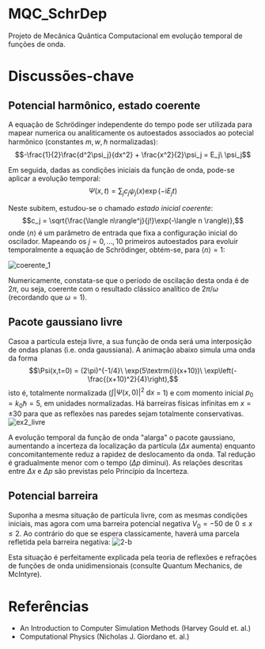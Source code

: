 # MQC_SchrDep
Projeto de Mecânica Quântica Computacional em evolução temporal de funções de onda.

# Discussões-chave
## Potencial harmônico, estado coerente
A equação de Schrödinger independente do tempo pode ser utilizada para mapear numerica ou analiticamente os autoestados associados ao potecial harmônico (constantes $m,w,\hbar$ normalizadas):
$$-\frac{1}{2}\frac{d^2\psi_j}{dx^2} + \frac{x^2}{2}\psi_j = E_j\ \psi_j$$

Em seguida, dadas as condições iniciais da função de onda, pode-se aplicar a evolução temporal:
$$\Psi(x,t) = \sum_j c_j \psi_j(x) \exp(-\textrm{i}E_jt)$$

Neste subitem, estudou-se o chamado *estado inicial coerente*:
$$c_j = \sqrt{\frac{\langle n\rangle^j}{j!}\exp(-\langle n \rangle)},$$
onde $\langle n \rangle$ é um parâmetro de entrada que fixa a configuração inicial do oscilador. Mapeando os $j=0,\ldots,10$ primeiros autoestados para evoluir temporalmente a equação de Schrödinger, obtém-se, para $\langle n\rangle=1$:

![coerente_1](https://github.com/vinmir/MQC_SchrDep/assets/133194350/c55d0a4d-8169-4221-af83-48f5fd3cd235)

Numericamente, constata-se que o período de oscilação desta onda é de $2\pi$, ou seja, coerente com o resultado clássico analítico de $2\pi/\omega$ (recordando que $\omega=1$).

## Pacote gaussiano livre
Casoa a partícula esteja livre, a sua função de onda será uma interposição de ondas planas (i.e. onda gaussiana). A animação abaixo simula uma onda da forma
$$\Psi(x,t=0) = (2\pi)^{-1/4}\ \exp(5\textrm{i}(x+10))\ \exp\left(-\frac{(x+10)^2}{4}\right),$$
isto é, totalmente normalizada ($\int |\Psi(x,0)|^2\ \text{d}x$ = 1) e com momento inicial $p_0 = k_0 \hbar = 5$, em unidades normalizadas. Há barreiras físicas infinitas em $x=\pm 30$ para que as reflexões nas paredes sejam totalmente conservativas.
![ex2_livre](https://github.com/vinmir/MQC_SchrDep/assets/133194350/093727bb-18ea-4cb9-93d5-7766ffc77d46)

A evolução temporal da função de onda "alarga" o pacote gaussiano, aumentando a incerteza da localização da partícula ($\Delta x$ aumenta) enquanto concomitantemente reduz a rapidez de deslocamento da onda. Tal redução é gradualmente menor com o tempo ($\Delta p$ diminui). As relações descritas entre $\Delta x$ e $\Delta p$ são previstas pelo Princípio da Incerteza.

## Potencial barreira
Suponha a mesma situação de partícula livre, com as mesmas condições iniciais, mas agora com uma barreira potencial negativa $V_0 = -50$ de $0\le x \le 2$. Ao contrário do que se espera classicamente, haverá uma parcela refletida pela barreira negativa:
![2-b](https://github.com/vinmir/MQC_SchrDep/assets/133194350/b26a757a-8c73-49c2-8087-790fc3a0168d)

Esta situação é perfeitamente explicada pela teoria de reflexões e refrações de funções de onda unidimensionais (consulte Quantum Mechanics, de McIntyre).


# Referências
+ An Introduction to Computer Simulation Methods (Harvey Gould et. al.)
+ Computational Physics (Nicholas J. Giordano et. al.)
